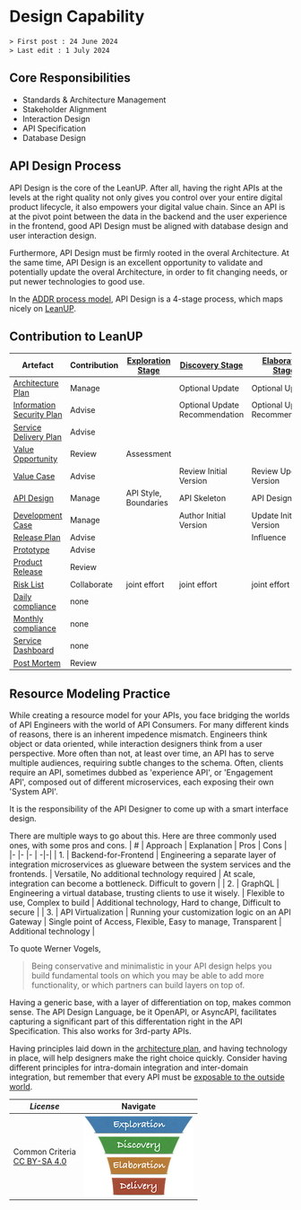 # Design Capability

```text
> First post : 24 June 2024
> Last edit : 1 July 2024
```

## Core Responsibilities

- Standards & Architecture Management
- Stakeholder Alignment
- Interaction Design
- API Specification
- Database Design

## API Design Process

API Design is the core of the LeanUP. After all, having the right APIs at the levels at the right quality not only gives you control over your entire digital product lifecycle, it also empowers your digital value chain. Since an API is at the pivot point between the data in the backend and the user experience in the frontend, good API Design must be aligned with database design and user interaction design.

Furthermore, API Design must be firmly rooted in the overal Architecture. At the same time, API Design is an excellent opportunity to validate and potentially update the overal Architecture, in order to fit changing needs, or put newer technologies to good use.

In the [ADDR process model](/LeanUP/References/addr.md), API Design is a 4-stage process, which maps nicely on [LeanUP][leanup].  

## Contribution to LeanUP

| Artefact | Contribution | [Exploration Stage](/LeanUP/Stages/exploration.md) |[Discovery Stage](/LeanUP/Stages/discovery.md) | [Elaboration Stage](/LeanUP/Stages/elaboration.md) | [Delivery Stage](/LeanUP/Stages/delivery.md) |
| ----- | ------------ | - | - | - | - |
| [Architecture Plan](/LeanUP/Artefacts/arch-plan.md) | Manage |  | Optional Update | Optional Update | Optional Update |
| [Information Security Plan](/LeanUP/Artefacts/sec-plan.md) | Advise |  | Optional Update Recommendation | Optional Update Recommendation | Optional Update Recommendation |
| [Service Delivery Plan](/LeanUP/Artefacts/serdel-plan.md) | Advise |  |  |  |  |
| [Value Opportunity](/LeanUP/Artefacts/val-oppo.md) | Review | Assessment |  |  |  |
| [Value Case](/LeanUP/Artefacts/val-case.md) | Advise |  | Review Initial Version | Review Updated Version |  |
| [API Design](/LeanUP/Artefacts/api-design.md) | Manage | API Style, Boundaries | API Skeleton | API Design | Refined API Design |
| [Development Case](/LeanUP/Artefacts/dev-case.md) | Manage |  | Author Initial Version | Update Initial Version | Maintain |
| [Release Plan](/LeanUP/Artefacts/rel-plan.md) | Advise |  |  | Influence | Influence |
| [Prototype](/LeanUP/Artefacts/pro-review.md) | Advise |  |  |  | Assessment |
| [Product Release](/LeanUP/Artefacts/rel-review.md) | Review |  |  |  | Assessment |
| [Risk List](/LeanUP/Artefacts/risklist.md) | Collaborate | joint effort | joint effort | joint effort | joint effort |
| [Daily compliance](/LeanUP/Artefacts/dailyCompliance.md) | none |  |  |  |  |
| [Monthly compliance](/LeanUP/Artefacts/monthlyCompliance.md) | none |  |  |  |  |
| [Service Dashboard](/LeanUP/Artefacts/service-dashboard.md) | none |  |  |  |  |
| [Post Mortem][pm] | Review |  |  |  | Assessment |

## Resource Modeling Practice

While creating a resource model for your APIs, you face bridging the worlds of API Engineers with the world of API Consumers. For many different kinds of reasons, there is an inherent impedence mismatch. Engineers think object or data oriented, while interaction designers think from a user perspective. More often than not, at least over time, an API has to serve multiple audiences, requiring subtle changes to the schema. Often, clients require an API, sometimes dubbed as 'experience API', or 'Engagement API', composed out of different microservices, each exposing their own 'System API'.

It is the responsibility of the API Designer to come up with a smart interface design.

There are multiple ways to go about this. Here are three commonly used ones, with some pros and cons.
| # | Approach | Explanation | Pros | Cons |
|- |- |- | -|-|
| 1. | Backend-for-Frontend | Engineering a separate layer of integration microservices as glueware between the system services and the frontends. | Versatile, No additional technology required | At scale, integration can become a bottleneck. Difficult to govern |
| 2. | GraphQL | Engineering a virtual database, trusting clients to use it wisely. | Flexible to use, Complex to build | Additional technology, Hard to change, Difficult to secure |
| 3. | API Virtualization | Running your customization logic on an API Gateway | Single point of Access, Flexible, Easy to manage, Transparent | Additional technology |

To quote Werner Vogels,
> Being conservative and minimalistic in your API design helps you build fundamental tools on which you may be able to add more functionality, or which partners can build layers on top of.

Having a generic base, with a layer of differentiation on top, makes common sense. The API Design Language, be it OpenAPI, or AsyncAPI, facilitates capturing a significant part of this differentation right in the API Specification. This also works for 3rd-party APIs.

Having principles laid down in the [architecture plan](/LeanUP/Artefacts/arch-plan.md), and having technology in place, will help designers make the right choice quickly. Consider having different principles for intra-domain integration and inter-domain integration, but remember that every API must be [exposable to the outside world](/LeanUP/References/api-mandate.md).

| *License* | Navigate |
| - | - |
|Common Criteria</BR>[CC BY-SA 4.0](https://creativecommons.org/licenses/by-sa/4.0/deed.en) | [![LeanUP Logo](/LeanUP/Images/leanupLogo-s.png)](/LeanUP/Capabilities/overview.md) |

[leanup]: /LeanUP/Overview/leanup.md
[pm]: /LeanUP/Artefacts/post-mortem.md
